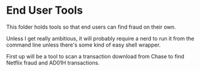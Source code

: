 # End User Tools #

This folder holds tools so that end users can find fraud on their own. 

Unless I get really ambitious, it will probably require a nerd to run it from the command line unless there's some kind of easy shell wrapper.

First up will be a tool to scan a transaction download from Chase to find Netflix fraud and AD01H transactions. 

